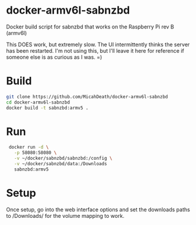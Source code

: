 # docker-armv6l-sabnzbd
Docker build script for sabnzbd that works on the Raspberry Pi rev B (armv6l)

This DOES work, but extremely slow. The UI intermittently thinks the server has been restarted. 
I'm not using this, but I'll leave it here for reference if someone else is as curious as I was. =)

# Build
```bash
git clone https://github.com/MicahDeath/docker-armv6l-sabnzbd
cd docker-armv6l-sabnzbd
docker build -t sabnzbd:armv5 .
```
# Run
```bash
 docker run -d \
   -p 58080:58080 \
   -v ~/docker/sabnzbd/sabnzbd:/config \
   -v ~/docker/sabnzbd/data:/Downloads
   sabnzbd:armv5
```
 # Setup
 Once setup, go into the web interface options and set the downloads paths to /Downloads/<path> for the volume mapping to work.
 
